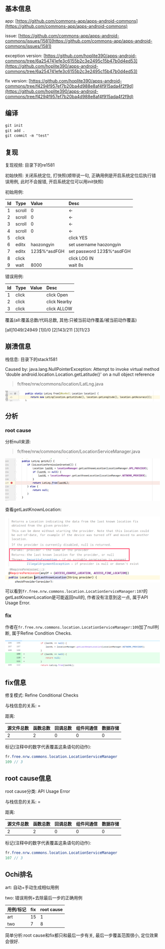 ## 基本信息

app: [https://github.com/commons-app/apps-android-commons](https://github.com/commons-app/apps-android-commons)

issue: [https://github.com/commons-app/apps-android-commons/issues/1581](https://github.com/commons-app/apps-android-commons/issues/1581)

exception version: [https://github.com/hoplite390/apps-android-commons/tree/6a254741efe3c6155b2c3e2495c15b47b0d4ed53](https://github.com/hoplite390/apps-android-commons/tree/6a254741efe3c6155b2c3e2495c15b47b0d4ed53)

fix version: [https://github.com/hoplite390/apps-android-commons/tree/f4294f957ef7b20ba4d988e8af4f915ada4f2f9d](https://github.com/hoplite390/apps-android-commons/tree/f4294f957ef7b20ba4d988e8af4f915ada4f2f9d)

## 编译

```xml
git init
git add .
git commit -m "test"
```
## 复现

复现视频: 目录下的re1581

初始快照: 关闭系统定位, 打快照(顺带说一句, 正确用例是开启系统定位后执行错误用例, 此时不会报错, 开启系统定位可以用init快照)

初始用例:

|Id|Type|Value|Desc|
|:----|:----|:----|:----|
|1|scroll|0|<-|
|2|scroll|0|<-|
|3|scroll|0|<-|
|4|scroll|0|<-|
|5|click|    |click YES|
|6|editx|haozongyin|set username haozongyin|
|7|editx|123$%^asdFGH|set password 123$%^asdFGH|
|8|click|    |click LOG IN|
|9|wait|8000|wait 8s|

错误用例:

|Id|Type|Value|Desc|
|:----|:----|:----|:----|
|1|click|    |click Open|
|2|click|    |click Nearby|
|3|click|    |click ALLOW|

覆盖(all:覆盖总数/代码总数, 其他:只被当前动作覆盖/被当前动作覆盖)

[all]1049/24949 [1]0/0 [2]143/211 [3]11/23  

## 崩溃信息

栈信息: 目录下的stack1581

Caused by: java.lang.NullPointerException: Attempt to invoke virtual method 'double android.location.Location.getLatitude()' on a null object reference

> fr/free/nrw/commons/location/LatLng.java

![image-20220312161319171](README.assets/image-20220312161319171.png)

## 分析

### root cause

分析null来源:

> fr/free/nrw/commons/location/LocationServiceManager.java

![image-20220312161328121](README.assets/image-20220312161328121.png)

查看getLastKnownLocation:

![image-20220312161332934](README.assets/image-20220312161332934.png)

可以看到`fr.free.nrw.commons.location.LocationServiceManager:107`的getLastKnownLocation是可能返回null的, 作者没有注意到这一点, 属于API Usage Error. 

### fix

作者在`fr.free.nrw.commons.location.LocationServiceManager:109`加了null判断, 属于Refine Condition Checks. 

![image-20220407122459706](README.assets/image-20220407122459706.png)

## fix信息

修复模式: Refine Conditional Checks

与栈信息的关系: =

距离:

|源文件总数|函数总数|回调总数|组件间通信|数据存储|
|:----|:----|:----|:----|:----|
|2|2|0|0|0|

标记(注释中的数字代表覆盖这条语句的动作):

```java
fr.free.nrw.commons.location.LocationServiceManager
109 // 3
```
## root cause信息

root cause分类: API Usage Error

与栈信息的关系: =

距离:

|源文件总数|函数总数|回调总数|组件间通信|数据存储|
|:----|:----|:----|:----|:----|
|2|2|0|0|0|

标记(注释中的数字代表覆盖这条语句的动作):

```java
fr.free.nrw.commons.location.LocationServiceManager
107 // 3
```
## Ochi排名

art: 自动+手动生成相似用例

two: 错误用例+去除最后一步的正确用例

|用例/标记|fix|root cause|
|:----|:----|:----|
|art|15|1|
|two|7|8|

简单分析:root cause和fix都只和最后一步有关, 最后一步覆盖范围很小, 定位效果会很好. 

